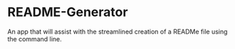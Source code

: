 # README-Generator
An app that will assist with the streamlined creation of a READMe file using the command line.
